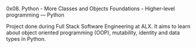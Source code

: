 0x08. Python - More Classes and Objects Foundations - Higher-level programming ― Python

Project done during Full Stack Software Engineering at ALX. It aims to learn about object oriented programming (OOP), mutability, identity and data types in Python.
